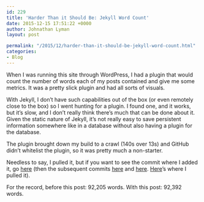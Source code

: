 ```yaml
---
id: 229
title: 'Harder Than it Should Be: Jekyll Word Count'
date: 2015-12-15 17:51:22 +0000
author: Johnathan Lyman
layout: post

permalink: "/2015/12/harder-than-it-should-be-jekyll-word-count.html"
categories:
- Blog
---
```

<div class="kg-card-markdown"><p>When I was running this site through WordPress, I had a plugin that would count the number of words each of my posts contained and give me some metrics. It was a pretty slick plugin and had all sorts of visuals.</p><p>With Jekyll, I don’t have such capabilities out of the box (or even remotely close to the box) so I went hunting for a plugin. I found one, and it works, but it’s slow, and I don’t really think there’s much that can be done about it. Given the static nature of Jekyll, it’s not really easy to save persistent information somewhere like in a database without also having a plugin for the database.</p><p>The plugin brought down my build to a crawl (140s over 13s) and GitHub didn’t whitelist the plugin, so it was pretty much a non-starter.</p><p>Needless to say, I pulled it, but if you want to see the commit where I added it, go <a href="https://github.com/jelyman2/jelyman2.github.io/commit/004b155426b3cd8cb08316c7e6941562baa1075d">here</a> (then the subsequent commits <a href="https://github.com/jelyman2/jelyman2.github.io/commit/89bf68b99961afb38a251c148744cdadba936dbd">here</a> and <a href="https://github.com/jelyman2/jelyman2.github.io/commit/7bdf194867708871df67037e89e34679643ad1ba">here</a>. <a href="https://github.com/jelyman2/jelyman2.github.io/commit/a4ed6e097b9bbe86ef12453704a8e419ee3a0eed">Here</a>’s where I pulled it).</p><p>For the record, before this post: 92,205 words. With this post: 92,392 words.</p></div>